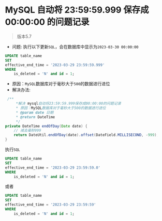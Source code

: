 # MySQL 自动将 23:59:59.999 保存成 00:00:00 的问题记录

> 版本5.7

- 问题: 执行以下更新`SQL`，会在数据库中显示为`2023-03-30 00:00:00`
```sql
UPDATE table_name 
SET 
effective_end_time = '2023-03-29 23:59:59.999'
WHERE
	is_deleted = 'N' and id = 1;
```
- 原因：`MySQL`数据库对于毫秒大于`500`的数据进行进位
- 解决办法: 
```java
 /**
     *解决 mysql自动将23:59:59.999保存成00:00:00的问题记录
     * 原因：MySQL数据库对于毫秒大于500的数据进行进位
     * @param date 日期
     * @return DateTime
     */
private DateTime endOfDay(Date date) {
    // 减去毫秒999
    return DateUtil.endOfDay(date).offset(DateField.MILLISECOND, -999);
}
```
执行`SQL`
```sql
UPDATE table_name 
SET 
effective_end_time = '2023-03-29 23:59:59.0'
WHERE
	is_deleted = 'N' and id = 1;
```
或者
```sql
UPDATE table_name 
SET 
effective_end_time = '2023-03-29 23:59:59'
WHERE
	is_deleted = 'N' and id = 1;
```